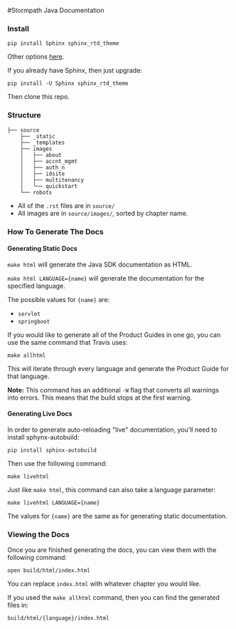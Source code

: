 #Stormpath Java Documentation

### Install

`pip install Sphinx sphinx_rtd_theme`

Other options [here](http://www.sphinx-doc.org/en/stable/install.html).

If you already have Sphinx, then just upgrade:

`pip install -U Sphinx sphinx_rtd_theme`

Then clone this repo.

### Structure

```
├── source
    ├── _static
    ├── _templates
    ├── images
    │   ├── about
    │   ├── accnt_mgmt
    │   ├── auth_n
    │   ├── idsite
    │   ├── multitenancy
    │   └── quickstart
    └── robots
```

- All of the `.rst` files are in `source/`
- All images are in `source/images/`, sorted by chapter name.

### How To Generate The Docs

#### Generating Static Docs

`make html` will generate the Java SDK documentation as HTML.

`make html LANGUAGE={name}` will generate the documentation for the specified language.

The possible values for `{name}` are:

- `servlet`
- `springboot`

If you would like to generate all of the Product Guides in one go, you can use the same command that Travis uses:

`make allhtml`

This will iterate through every language and generate the Product Guide for that language.

**Note:** This command has an additional `-W` flag that converts all warnings into errors. This means that the build stops at the first warning.

#### Generating Live Docs

In order to generate auto-reloading "live" documentation, you'll need to install sphynx-autobuild:

`pip install sphinx-autobuild`

Then use the following command:

`make livehtml`

Just like `make html`, this command can also take a language parameter:

`make livehtml LANGUAGE={name}`

The values for `{name}` are the same as for generating static documentation.

### Viewing the Docs

Once you are finished generating the docs, you can view them with the following command:

`open build/html/index.html`

You can replace `index.html` with whatever chapter you would like.

If you used the `make allhtml` command, then you can find the generated files in:

`build/html/{language}/index.html`


